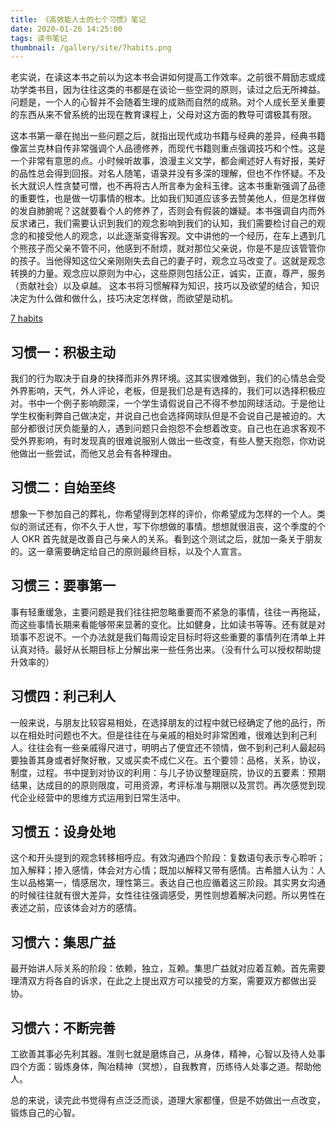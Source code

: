 ```yaml
---
title: 《高效能人士的七个习惯》笔记
date: 2020-01-26 14:25:00
tags: 读书笔记
thumbnail: /gallery/site/7habits.png
---
```


老实说，在读这本书之前以为这本书会讲如何提高工作效率。之前很不屑励志或成功学类书目，因为往往这类的书都是在谈论一些空洞的原则，读过之后无所裨益。问题是，一个人的心智并不会随着生理的成熟而自然的成熟。对个人成长至关重要的东西从来不曾系统的出现在教育课程上，父母对这方面的教导可谓极其有限。

这本书第一章在抛出一些问题之后，就指出现代成功书籍与经典的差异，经典书籍像富兰克林自传非常强调个人品德修养，而现代书籍则重点强调技巧和个性。这是一个非常有意思的点。小时候听故事，浪漫主义文学，都会阐述好人有好报，美好的品性总会得到回报。对名人随笔，语录并没有多深的理解，但也不作怀疑。不及长大就识人性贪婪可憎，也不再将古人所言奉为金科玉律。这本书重新强调了品德的重要性，也是做一切事情的根本。比如我们知道应该多去赞美他人，但是怎样做的发自肺腑呢？这就要看个人的修养了，否则会有假装的嫌疑。本书强调自内而外反求诸己，我们需要认识到我们的观念影响到我们的认知，我们需要检讨自己的观念的和接受他人的观念，以此逐渐变得客观。文中讲他的一个经历，在车上遇到几个熊孩子而父亲不管不问，他感到不耐烦，就对那位父亲说，你是不是应该管管你的孩子。当他得知这位父亲刚刚失去自己的妻子时，观念立马改变了。这就是观念转换的力量。观念应以原则为中心，这些原则包括公正，诚实，正直，尊严，服务（贡献社会）以及卓越。
这本书将习惯解释为知识，技巧以及欲望的结合，知识决定为什么做和做什么，技巧决定怎样做，而欲望是动机。

[7 habits](../gallery/site/7habits.png)

## 习惯一：积极主动
我们的行为取决于自身的抉择而非外界环境。这其实很难做到，我们的心情总会受外界影响，天气，外人评论，老板，但是我们总是有选择的，我们可以选择积极应对。书中一个例子影响颇深，一个学生请假说自己不得不参加网球活动。于是他让学生权衡利弊自己做决定，并说自己也会选择网球队但是不会说自己是被迫的。大部分都很讨厌负能量的人，遇到问题只会抱怨不会想着改变。自己也在追求客观不受外界影响，有时发现真的很难说服别人做出一些改变，有些人整天抱怨，你劝说他做出一些尝试，而他又总会有各种理由。

## 习惯二：自始至终
想象一下参加自己的葬礼，你希望得到怎样的评价，你希望成为怎样的一个人。类似的测试还有，你不久于人世，写下你想做的事情。想想就很沮丧，这个季度的个人 OKR 首先就是改善自己与亲人的关系。看到这个测试之后，就加一条关于朋友的。这一章需要确定给自己的原则最终目标，以及个人宣言。

## 习惯三：要事第一
事有轻重缓急，主要问题是我们往往把忽略重要而不紧急的事情，往往一再拖延，而这些事情长期来看能够带来显著的变化。比如健身，比如读书等等。还有就是对琐事不忍说不。一个办法就是我们每周设定目标时将这些重要的事情列在清单上并认真对待。最好从长期目标上分解出来一些任务出来。（没有什么可以授权帮助提升效率的）

## 习惯四：利己利人
一般来说，与朋友比较容易相处，在选择朋友的过程中就已经确定了他的品行，所以在相处时问题也不大。但是往往在与亲戚的相处时非常困难，很难达到利己利人。往往会有一些亲戚得尺进寸，明明占了便宜还不领情，做不到利己利人最起码要独善其身或者好聚好散，又或买卖不成仁义在。五个要领：品格，关系，协议，制度，过程。书中提到对协议的利用：与儿子协议整理庭院，协议的五要素：预期结果，达成目的的原则限度，可用资源，考评标准与期限以及赏罚。再次感觉到现代企业经营中的思维方式运用到日常生活中。

## 习惯五：设身处地
这个和开头提到的观念转移相呼应。有效沟通四个阶段：复数语句表示专心聆听；加入解释；掺入感情，体会对方心情；既加以解释又带有感情。古希腊人认为：人生以品格第一，情感居次，理性第三。表达自己也应循着这三阶段。其实男女沟通的时候往往就有很大差异，女性往往强调感受，男性则想着解决问题。所以男性在表述之前，应该体会对方的感情。

## 习惯六：集思广益
最开始讲人际关系的阶段：依赖，独立，互赖。集思广益就对应着互赖。首先需要理清双方将各自的诉求，在此之上提出双方可以接受的方案，需要双方都做出妥协。

## 习惯六：不断完善
工欲善其事必先利其器。准则七就是磨炼自己，从身体，精神，心智以及待人处事四个方面：锻炼身体，陶冶精神（冥想），自我教育，历练待人处事之道。帮助他人。

总的来说，读完此书觉得有点泛泛而谈，道理大家都懂，但是不妨做出一点改变，锻炼自己的心智。